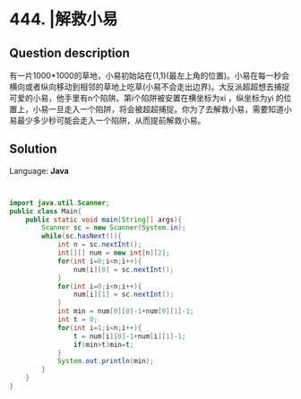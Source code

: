 # 444. |解救小易

## Question description


有一片1000*1000的草地，小易初始站在(1,1)(最左上角的位置)。小易在每一秒会横向或者纵向移动到相邻的草地上吃草(小易不会走出边界)。大反派超超想去捕捉可爱的小易，他手里有n个陷阱。第i个陷阱被安置在横坐标为xi ，纵坐标为yi 的位置上，小易一旦走入一个陷阱，将会被超超捕捉。你为了去解救小易，需要知道小易最少多少秒可能会走入一个陷阱，从而提前解救小易。


## Solution

Language: **Java**

```Java


import java.util.Scanner;
public class Main{
    public static void main(String[] args){
        Scanner sc = new Scanner(System.in);
        while(sc.hasNext()){
            int n = sc.nextInt();
            int[][] num = new int[n][2];
            for(int i=0;i<n;i++){
                num[i][0] = sc.nextInt();
            }
            for(int i=0;i<n;i++){
                num[i][1] = sc.nextInt();
            }
            int min = num[0][0]-1+num[0][1]-1;
            int t = 0;
            for(int i=1;i<n;i++){
                t = num[i][0]-1+num[i][1]-1;
                if(min>t)min=t;
            }
            System.out.println(min);
        }
    }
}
```


